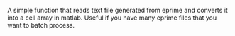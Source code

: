 A simple function that reads text file generated from eprime and converts it into a cell array in matlab.
Useful if you have many eprime files that you want to batch process.
